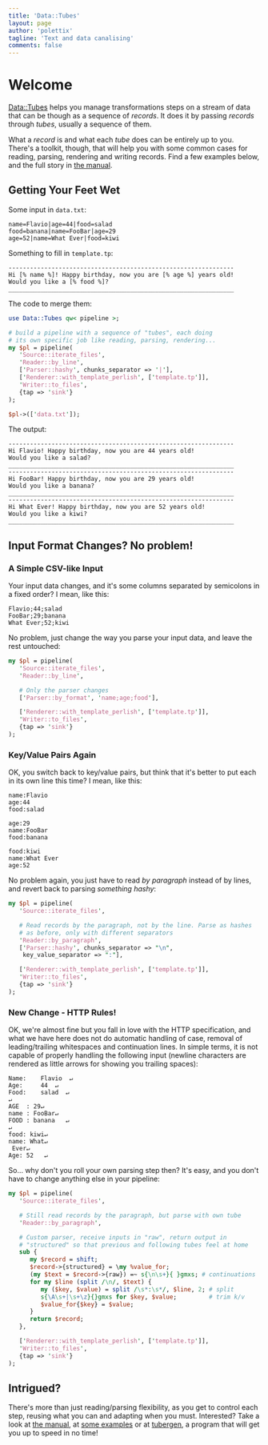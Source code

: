 ```yaml
---
title: 'Data::Tubes'
layout: page
author: 'polettix'
tagline: 'Text and data canalising'
comments: false
---
```


# Welcome

[Data::Tubes](https://metacpan.org/pod/Data::Tubes) helps you manage
transformations steps on a stream of data that can be though as a sequence
of _records_. It does it by passing _records_ through _tubes_, usually a
sequence of them.

What a *record* is and what each *tube* does can be entirely up to you.
There's a toolkit, though, that will help you with some common cases for
reading, parsing, rendering and writing records. Find a few examples
below, and the full story in [the manual](manual).

## Getting Your Feet Wet

Some input in `data.txt`:

```
name=Flavio|age=44|food=salad
food=banana|name=FooBar|age=29
age=52|name=What Ever|food=kiwi
```

Something to fill in `template.tp`:

```
---------------------------------------------------------------
Hi [% name %]! Happy birthday, now you are [% age %] years old!
Would you like a [% food %]?
_______________________________________________________________
```

The code to merge them:

```perl
use Data::Tubes qw< pipeline >;

# build a pipeline with a sequence of "tubes", each doing
# its own specific job like reading, parsing, rendering...
my $pl = pipeline(
   'Source::iterate_files',
   'Reader::by_line',
   ['Parser::hashy', chunks_separator => '|'],
   ['Renderer::with_template_perlish', ['template.tp']],
   'Writer::to_files',
   {tap => 'sink'}
);

$pl->(['data.txt']);
```

The output:

```
---------------------------------------------------------------
Hi Flavio! Happy birthday, now you are 44 years old!
Would you like a salad?
_______________________________________________________________
---------------------------------------------------------------
Hi FooBar! Happy birthday, now you are 29 years old!
Would you like a banana?
_______________________________________________________________
---------------------------------------------------------------
Hi What Ever! Happy birthday, now you are 52 years old!
Would you like a kiwi?
_______________________________________________________________
```

## Input Format Changes? No problem!

### A Simple CSV-like Input

Your input data changes, and it's some columns separated by semicolons in
a fixed order? I mean, like this:

```
Flavio;44;salad
FooBar;29;banana
What Ever;52;kiwi
```

No problem, just change the way you parse your input data, and leave the
rest untouched:

```perl
my $pl = pipeline(
   'Source::iterate_files',
   'Reader::by_line',

   # Only the parser changes
   ['Parser::by_format', 'name;age;food'],

   ['Renderer::with_template_perlish', ['template.tp']],
   'Writer::to_files',
   {tap => 'sink'}
);
```

### Key/Value Pairs Again

OK, you switch back to key/value pairs, but think that it's better to put
each in its own line this time? I mean, like this:

```
name:Flavio
age:44
food:salad

age:29
name:FooBar
food:banana

food:kiwi
name:What Ever
age:52
```

No problem again, you just have to read *by paragraph* instead of by
lines, and revert back to parsing *something hashy*:

```perl
my $pl = pipeline(
   'Source::iterate_files',

   # Read records by the paragraph, not by the line. Parse as hashes
   # as before, only with different separators
   'Reader::by_paragraph',
   ['Parser::hashy', chunks_separator => "\n",
    key_value_separator => ":"],

   ['Renderer::with_template_perlish', ['template.tp']],
   'Writer::to_files',
   {tap => 'sink'}
);
```

### New Change - HTTP Rules!

OK, we're almost fine but you fall in love with the HTTP specification,
and what we have here does not do automatic handling of case, removal of
leading/trailing whitespaces and continuation lines. In simple terms, it
is not capable of properly handling the following input (newline
characters are rendered as little arrows for showing you trailing
spaces):

```
Name:    Flavio  ↵
Age:     44  ↵
Food:    salad  ↵
↵
AGE  : 29↵
name : FooBar↵
FOOD : banana   ↵
↵
food: kiwi↵
name: What↵
 Ever↵
Age: 52   ↵
```

So... why don't you roll your own parsing step then? It's easy, and you
don't have to change anything else in your pipeline:

```perl
my $pl = pipeline(
   'Source::iterate_files',

   # Still read records by the paragraph, but parse with own tube
   'Reader::by_paragraph',

   # Custom parser, receive inputs in "raw", return output in
   # "structured" so that previous and following tubes feel at home
   sub {
      my $record = shift;
      $record->{structured} = \my %value_for;
      (my $text = $record->{raw}) =~ s{\n\s+}{ }gmxs; # continuations
      for my $line (split /\n/, $text) {
         my ($key, $value) = split /\s*:\s*/, $line, 2; # split
         s{\A\s+|\s+\z}{}gmxs for $key, $value;         # trim k/v
         $value_for{$key} = $value;
      }
      return $record;
   },

   ['Renderer::with_template_perlish', ['template.tp']],
   'Writer::to_files',
   {tap => 'sink'}
);
```

## Intrigued?

There's more than just reading/parsing flexibility, as you get to
control each step, reusing what you can and adapting when you must.
Interested? Take a look at [the manual](manual), at [some
examples](examples) or at [tubergen](tubergen), a program that will get
you up to speed in no time!
